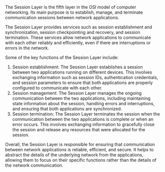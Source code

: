 The Session Layer is the fifth layer in the OSI model of computer networking. Its main purpose is to establish, manage, and terminate communication sessions between network applications.

The Session Layer provides services such as session establishment and synchronization, session checkpointing and recovery, and session termination. These services allow network applications to communicate with each other reliably and efficiently, even if there are interruptions or errors in the network.

Some of the key functions of the Session Layer include:

1. Session establishment: The Session Layer establishes a session between two applications running on different devices. This involves exchanging information such as session IDs, authentication credentials, and session parameters to ensure that both applications are properly configured to communicate with each other.
2. Session management: The Session Layer manages the ongoing communication between the two applications, including maintaining state information about the session, handling errors and interruptions, and ensuring that both applications are synchronized.
3. Session termination: The Session Layer terminates the session when the communication between the two applications is complete or when an error occurs. This involves exchanging information to gracefully close the session and release any resources that were allocated for the session.

Overall, the Session Layer is responsible for ensuring that communication between network applications is reliable, efficient, and secure. It helps to abstract the details of the underlying network from the applications, allowing them to focus on their specific functions rather than the details of the network communication.